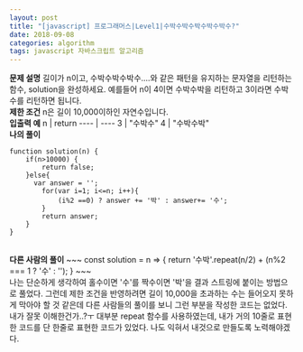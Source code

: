 ```yaml
---
layout: post
title: "[javascript] 프로그래머스|Level1|수박수박수박수박수박수?"
date: 2018-09-08
categories: algorithm
tags: javascript 자바스크립트 알고리즘
---
```

<strong>문제 설명</strong>
길이가 n이고, 수박수박수박수....와 같은 패턴을 유지하는 문자열을 리턴하는 함수, solution을 완성하세요. 예를들어 n이 4이면 수박수박을 리턴하고 3이라면 수박수를 리턴하면 됩니다.
<br>
<strong>제한 조건</strong>
n은 길이 10,000이하인 자연수입니다.
<br>
<strong>입출력 예</strong>
n | return
---- | ----
3 | "수박수"
4 | "수박수박"
<br>
<strong>나의 풀이</strong>
~~~
function solution(n) {
    if(n>10000) {
        return false;
    }else{
      var answer = '';
        for(var i=1; i<=n; i++){
            (i%2 ==0) ? answer += '박' : answer+= '수';
        }
        return answer;
    }
}
~~~
<br>
<strong>다른 사람의 풀이</strong>
~~~
const solution = n => {
    return '수박'.repeat(n/2) + (n%2 === 1 ? '수' : '');
}
~~~
<br>
나는 단순하게 생각하여 홀수이면 '수'를 짝수이면 '박'을 결과 스트링에 붙이는 방법으로 풀었다. 그런데 제한 조건을 반영하려면 길이 10,000을 초과하는 수는 들어오지 못하게 막아야 할 것 같은데 다른 사람들의 풀이를 보니 그런 부분을 작성한 코드는 없었다. 내가 잘못 이해한건가..?ㅜ
대부분 repeat 함수를 사용하였는데, 내가 거의 10줄로 표현한 코드를 단 한줄로 표현한 코드가 있었다. 나도 익혀서 내것으로 만들도록 노력해야겠다.
